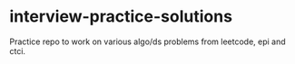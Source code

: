 # interview-practice-solutions
Practice repo to work on various algo/ds problems from leetcode, epi and ctci.
